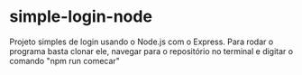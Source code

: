 # simple-login-node 

Projeto simples de login usando o Node.js com o Express.
Para rodar o programa basta clonar ele, navegar para o repositório no terminal e digitar o comando "npm run comecar"
